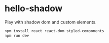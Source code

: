 # hello-shadow

Play with shadow dom and custom elements.

```bash
npm install react react-dom styled-components
npm run dev
```
